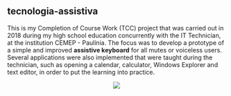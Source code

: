 ## tecnologia-assistiva

This is my Completion of Course Work (TCC) project that was carried out in 2018 during my high school education concurrently with the IT Technician, at the institution CEMEP - Paulínia.
The focus was to develop a prototype of a simple and improved **assistive keyboard** for all mutes or voiceless users. Several applications were also implemented that were taught during the technician, such as opening a calendar, calculator, Windows Explorer and text editor, in order to put the learning into practice.

  <p align="center">
    <img src="https://github.com/rharcosta/tecnologia-assistiva/blob/main/Imagens/TecladoAssistivo.png" />
  </p>
